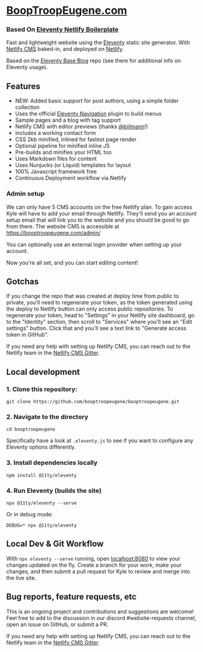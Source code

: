 <!-- [![Netlify Status](https://api.netlify.com/api/v1/badges/bbf28a84-4bdb-407b-a2fa-32628d27fa3d/deploy-status)](https://app.netlify.com/sites/eleventy-netlify-boilerplate/deploys) -->
# [BoopTroopEugene.com](https://booptroopeugene.com)
### Based On [Eleventy Netlify Boilerplate](https://github.com/danurbanowicz/eleventy-netlify-boilerplate)

Fast and lightweight website using the [Eleventy](https://www.11ty.io/) static site generator. With [Netlify CMS](https://www.netlifycms.org/) baked-in, and deployed on [Netlify](https://www.netlify.com).

Based on the [Eleventy Base Blog](https://github.com/11ty/eleventy-base-blog) repo (see there for additional info on Eleventy usage).

## Features

* NEW: Added basic support for post authors, using a simple folder collection
* Uses the official [Eleventy Navigation](https://www.11ty.dev/docs/plugins/navigation/) plugin to build menus
* Sample pages and a blog with tag support
* Netlify CMS with editor previews (thanks [@biilmann](https://github.com/biilmann)!)
* Includes a working contact form
* CSS 2kb minified, inlined for fastest page render
* Optional pipeline for minified inline JS
* Pre-builds and minifies your HTML too
* Uses Markdown files for content
* Uses Nunjucks (or Liquid) templates for layout
* 100% Javascript framework free
* Continuous Deployment workflow via Netlify

### Admin setup

We can only have 5 CMS accounts on the free Netlify plan. To gain access Kyle will have to add your email through Netlify. They'll send you an account setup email that will link you to the website and you should be good to go from there.
The website CMS is accessible at https://booptroopeugene.com/admin/

You can optionally use an external login provider when setting up your account.

Now you're all set, and you can start editing content!

## Gotchas

If you change the repo that was created at deploy time from public to private, you'll need to regenerate your token,
as the token generated using the deploy to Netlify button can only access public repositories. To
regenerate your token, head to "Settings" in your Netlify site dashboard, go to the "Identity"
section, then scroll to "Services" where you'll see an "Edit settings" button. Click that and you'll
see a text link to "Generate access token in GitHub".

If you need any help with setting up Netlify CMS, you can reach out to the Netlify team in the [Netlify CMS Gitter](https://gitter.im/netlify/netlifycms).

## Local development

### 1. Clone this repository:

```
git clone https://github.com/booptroopeugene/booptroopeugene.git
```


### 2. Navigate to the directory

```
cd booptroopeugene
```

Specifically have a look at `.eleventy.js` to see if you want to configure any Eleventy options differently.

### 3. Install dependencies locally

```
npm install @11ty/eleventy
```

### 4. Run Eleventy (builds the site)

```
npx @11ty/eleventy --serve
```

Or in debug mode:
```
DEBUG=* npx @11ty/eleventy
```

## Local Dev & Git Workflow 

With `npx eleventy --serve` running, open [localhost:8080](localhost:8080) to view your changes updated on the fly. Create a branch for your work, make your changes, and then submit a pull request for Kyle to review and merge into the live site.

## Bug reports, feature requests, etc

This is an ongoing project and contributions and suggestions are welcome! Feel free to add to the discussion in our discord #website-requests channel, open an issue on GitHub, or submit a PR.

If you need any help with setting up Netlify CMS, you can reach out to the Netlify team in the [Netlify CMS Gitter](https://gitter.im/netlify/netlifycms).
